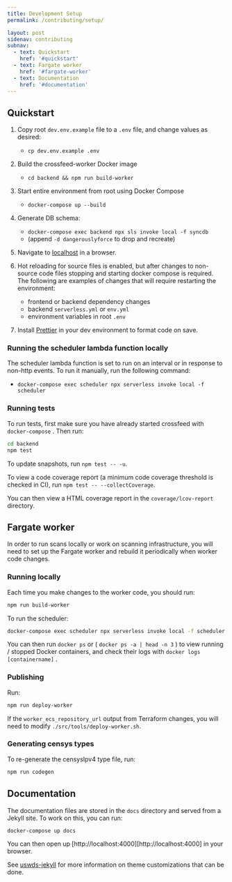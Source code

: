 ```yaml
---
title: Development Setup
permalink: /contributing/setup/

layout: post
sidenav: contributing
subnav:
  - text: Quickstart
    href: '#quickstart'
  - text: Fargate worker
    href: '#fargate-worker'
  - text: Documentation
    href: '#documentation'
---
```


## Quickstart

1.  Copy root `dev.env.example` file to a `.env` file, and change values as desired:
    - `cp dev.env.example .env`
1.  Build the crossfeed-worker Docker image
    - `cd backend && npm run build-worker`
1.  Start entire environment from root using Docker Compose
    - `docker-compose up --build`
1.  Generate DB schema:

    - `docker-compose exec backend npx sls invoke local -f syncdb`
    - (append `-d dangerouslyforce` to drop and recreate)

1.  Navigate to [localhost](http://localhost) in a browser.

1.  Hot reloading for source files is enabled, but after changes to non-source code files stopping and starting docker compose is required. The following are examples of changes that will require restarting the environment:
    - frontend or backend dependency changes
    - backend `serverless.yml` or `env.yml`
    - environment variables in root `.env`
1.  Install [Prettier](https://www.robinwieruch.de/how-to-use-prettier-vscode) in your dev environment to format code on save.

### Running the scheduler lambda function locally

The scheduler lambda function is set to run on an interval or in response to non-http events. To run it manually, run the following command:

- `docker-compose exec scheduler npx serverless invoke local -f scheduler`

### Running tests

To run tests, first make sure you have already started crossfeed with `docker-compose` . Then run:

```bash
cd backend
npm test
```

To update snapshots, run `npm test -- -u`.

To view a code coverage report (a minimum code coverage threshold is checked in CI), run `npm test -- --collectCoverage`.

You can then view a HTML coverage report in the `coverage/lcov-report` directory.

## Fargate worker

In order to run scans locally or work on scanning infrastructure,
you will need to set up the Fargate worker and rebuild it periodically
when worker code changes.

### Running locally

Each time you make changes to the worker code, you should run:

```bash
npm run build-worker
```

To run the scheduler:

```bash
docker-compose exec scheduler npx serverless invoke local -f scheduler
```

You can then run `docker ps` or ( `docker ps -a | head -n 3` ) to view running / stopped Docker containers,
and check their logs with `docker logs [containername]` .

### Publishing

Run:

```bash
npm run deploy-worker
```

If the `worker_ecs_repository_url` output from Terraform changes, you will need to modify `./src/tools/deploy-worker.sh`.

### Generating censys types

To re-generate the censysIpv4 type file, run:

```bash
npm run codegen
```

## Documentation

The documentation files are stored in the `docs` directory and served from a Jekyll site. To work on this, you can run:

```bash
docker-compose up docs
```

You can then open up [http://localhost:4000][http://localhost:4000] in your browser.

See [uswds-jekyll](https://github.com/18F/uswds-jekyll) for more information on theme customizations that can be done.
